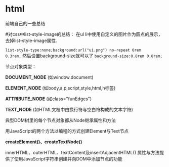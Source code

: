 # html
前端自己的一些总结

#对css中list-style-image的总结：
在ul li中使用自定义的图片作为圆点的展示，去掉list-style-image属性.

<code>list-style-type:none;background:url("ui.png") no-repeat 0rem 0.3rem;</code>
然后设置background-size就可以了
<code>background-size:0.8rem 0.8rem;</code>




节点对象类型：


**DOCUMENT_NODE** (如window.document)

**ELEMENT_NODE** (如body,a,p,script,style,html,h标签)


**ATTRIBUTE_NODE** (如class="funEdges")


**TEXT_NODE** (如HTML文档中由换行符与空白符构成的文本字符)


典型DOM树里的每个节点对象都从Node继承属性和方法

用JavaScript的两个方法以编程的方式创建Element与Text节点

**createElement()、createTextNode()**


innerHTML、outerHTML、textContent及insertAdjacentHTML() 属性与方法提供了使用JavaScript字符串创建并向DOM中添加节点的功能

